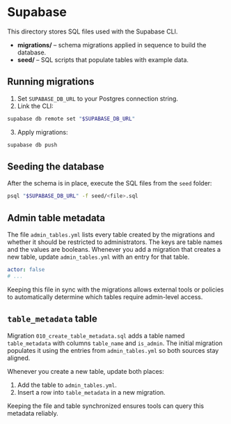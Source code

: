 # Supabase

This directory stores SQL files used with the Supabase CLI.

- **migrations/** – schema migrations applied in sequence to build the database.
- **seed/** – SQL scripts that populate tables with example data.

## Running migrations

1. Set `SUPABASE_DB_URL` to your Postgres connection string.
2. Link the CLI:

```bash
supabase db remote set "$SUPABASE_DB_URL"
```

3. Apply migrations:

```bash
supabase db push
```

## Seeding the database

After the schema is in place, execute the SQL files from the `seed` folder:

```bash
psql "$SUPABASE_DB_URL" -f seed/<file>.sql
```


<!-- create table metadata configuration -->
## Admin table metadata

The file `admin_tables.yml` lists every table created by the migrations and whether it should be restricted to administrators. The keys are table names and the values are booleans. Whenever you add a migration that creates a new table, update `admin_tables.yml` with an entry for that table.

```yaml
actor: false
# ...
```

Keeping this file in sync with the migrations allows external tools or policies to automatically determine which tables require admin-level access.

## `table_metadata` table

Migration `010_create_table_metadata.sql` adds a table named `table_metadata` with columns `table_name` and `is_admin`. The initial migration populates it using the entries from `admin_tables.yml` so both sources stay aligned.

Whenever you create a new table, update both places:

1. Add the table to `admin_tables.yml`.
2. Insert a row into `table_metadata` in a new migration.

Keeping the file and table synchronized ensures tools can query this metadata reliably.
